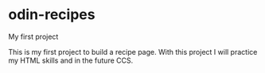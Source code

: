 # odin-recipes
My first project

This is my first project to build a recipe page.
With this project I will practice my HTML skills and in the future CCS.
